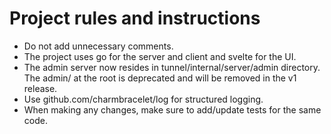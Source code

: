 # Project rules and instructions

- Do not add unnecessary comments.
- The project uses go for the server and client and svelte for the UI.
- The admin server now resides in tunnel/internal/server/admin directory. The admin/ at the root is deprecated and will be removed in the v1 release.
- Use github.com/charmbracelet/log for structured logging.
- When making any changes, make sure to add/update tests for the same code.
